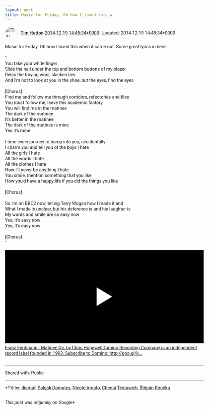 ```yaml
---
layout: post
title: Music for Friday. Oh how I loved this w
---
```


<html><head><meta charset="utf-8"><title>Music for Friday. Oh how I loved this when it came out. Some great lyrics in ...</title><style>body {font: 11pt Roboto, Arial, sans-serif; max-width: 640px; margin: 24px;}.author-photo {border-radius: 50%; margin-right: 10px; width: 40px;}.author {font-weight: 500;}.main-content {margin: 15px 0 15px;}.post-title {font-weight: bold;}.location {display: block; margin-top: 15px;}.location img {float: left; margin-right: 5px; width: 20px;}.media-link {display: inline-block; max-width: 100%; vertical-align: top;}.media-link p {margin-top: 5px; max-height: 4em; overflow: scroll;}.media {max-height: 100vh; max-width: 100%;}.video-placeholder {background: black; display: flex; height: 300px; max-width: 100%; width: 640px;}.play-icon {border-bottom: 30px solid transparent; border-left: 50px solid white; border-top: 30px solid transparent; color: white; margin: auto;}.album {max-height: 800px; overflow: scroll; width: calc(100vw - 48px);}.album .media-link {margin-right: 5px; max-width: 250px;}.album .media {max-height: 250px;}.link-embed {border-top: 1px solid lightgrey; display: block; margin-top: 20px;}.link-embed img {max-width: 100%;}.inline-link-embed {display: block;}.inline-link-embed img {vertical-align: middle;}.link-title {display: inline-block; font-size: medium; font-weight: 300; padding-left: 1em;}.reshare-attribution {display: block; font-weight: bold; margin-bottom: 10px;}.poll-image {margin-bottom: 5px; max-height: 300px; max-width: 500px;}.poll-choice {align-items: center; display: flex; margin-bottom: 5px; max-width: 500px;}.poll-choice-percentage {background-color: lightblue; height: 100%; left: 0; position: absolute; z-index: -1;}.poll-choice-selected {margin-right: 5px;}.poll-choice-results {border: 1px solid lightgray; border-radius: 5px; display: flex; line-height: 40px; overflow: hidden; padding: 0 8px; position: relative;}.poll-choice-results, .poll-choice-description {flex-grow: 1; margin-right: 10px;}.poll-choice-image {width: 100%;}.poll-choice-image, .poll-choice-image img {max-height: 40px; max-width: 100px;}.poll-choice-votes {max-height: 100px; overflow: auto;}.plus-entity-embed {color: black; display: block; text-decoration: none;}.plus-entity-embed-cover-photo {max-height: 300px; max-width: 100%;}.plus-entity-embed-info {padding: 0 1em 1em;}.plus-entity-embed-info h2 {font-weight: 500; margin: 10px 0;}.plus-entity-embed-info p {font-size: small; margin: 0;}.collection-owner-avatar {border-radius: 50%; border: 2px solid white; height: 40px; margin-top: -22px;}.visibility {padding: 1em 0; border-top: 1px solid grey;}.post-activity {padding: 1em 0; border-top: 1px solid grey;}.comments {border-top: 1px solid gray; padding-top: 1em;}.comment + .comment {margin-top: 1em;}.comment .media-link, .comment .inline-link-embed {margin-top: 5px;}</style></head><body><div style="margin-bottom:1em;"><div style="display:flex; align-items:center"><img class="author-photo" src="https://lh4.googleusercontent.com/-epo4ZZKNqEw/AAAAAAAAAAI/AAAAAAAAVSU/qu3LpcHEnoQ/s64-c/photo.jpg" alt="Tim Hutton"><a href="https://plus.google.com/+TimHutton" target="_blank" class="author">Tim Hutton</a> - <a target="_blank" href="https://plus.google.com/+TimHutton/posts/MepGoBrq841">2014-12-19 14:45:34+0000</a><span> - Updated: 2014-12-19 14:45:34+0000</span></div><div class="main-content">Music for Friday. Oh how I loved this when it came out. Some great lyrics in here.<br><br>&quot;<br>You take your white finger<br>Slide the nail under the top and bottom buttons of my blazer<br>Relax the fraying wool, slacken ties<br>And I&#39;m not to look at you in the shoe, but the eyes, find the eyes<br><br>[Chorus]<br>Find me and follow me through corridors, refectories and files<br>You must follow me, leave this academic factory<br>You will find me in the matinee<br>The dark of the matinee<br>It&#39;s better in the matinee<br>The dark of the matinee is mine<br>Yes it&#39;s mine<br><br>I time every journey to bump into you, accidentally<br>I charm you and tell you of the boys I hate<br>All the girls I hate<br>All the words I hate<br>All the clothes I hate<br>How I&#39;ll never be anything I hate<br>You smile, mention something that you like<br>How you&#39;d have a happy life if you did the things you like<br><br>[Chorus]<br><br>So I&#39;m on BBC2 now, telling Terry Wogan how I made it and<br>What I made is unclear, but his deference is and his laughter is<br>My words and smile are so easy now<br>Yes, It&#39;s easy now<br>Yes, It&#39;s easy now<br><br>[Chorus]<br>&quot;</div><a href="http://www.youtube.com/watch?v=r8k-iy_tWtQ" target="_blank" class="media-link"><div class="video-placeholder" title="Franz Ferdinand - Matinee Dir. by Chris HopewellDomino Recording Company is an independent record label founded in 1993. Subscribe to Domino: http://goo.gl/k..."><span class="play-icon"></span></div><p>Franz Ferdinand - Matinee Dir. by Chris HopewellDomino Recording Company is an independent record label founded in 1993. Subscribe to Domino: http://goo.gl/k...</p></a></div><div class="visibility">Shared with: Public</div><div class="post-activity"><div class="plus-oners">+1'd by: <a href="https://plus.google.com/116046544223982479212">diamaf</a>, <a href="https://plus.google.com/102456873500185867642">Salçalı Domates</a>, <a href="https://plus.google.com/111265804657705449752">Nicole Amato</a>, <a href="https://plus.google.com/104753808254571478257">Chenai Testawich</a>, <a href="https://plus.google.com/+StepanRoucka">Štěpán Roučka</a></div></div></body></html>

<i>This post was originally on Google+</i>